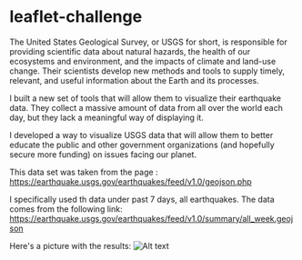 # leaflet-challenge
The United States Geological Survey, or USGS for short, is responsible for providing scientific data about natural hazards, the health of our ecosystems and environment, and the impacts of climate and land-use change. Their scientists develop new methods and tools to supply timely, relevant, and useful information about the Earth and its processes.

I built a new set of tools that will allow them to visualize their earthquake data. They collect a massive amount of data from all over the world each day, but they lack a meaningful way of displaying it. 

I developed a way to visualize USGS data that will allow them to better educate the public and other government organizations (and hopefully secure more funding) on issues facing our planet.

This data set was taken from the page : https://earthquake.usgs.gov/earthquakes/feed/v1.0/geojson.php

I specifically used th data under past 7 days, all earthquakes. The data comes from the following link:
https://earthquake.usgs.gov/earthquakes/feed/v1.0/summary/all_week.geojson

Here's a picture with the results:
![Alt text](../../../../../../var/folders/ym/m29479k14ln__3q0ss4d44300000gn/T/TemporaryItems/NSIRD_screencaptureui_jiK1N8/Screenshot%202023-04-26%20at%2018.55.04.png)